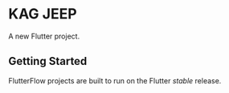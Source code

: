 # KAG JEEP

A new Flutter project.

## Getting Started

FlutterFlow projects are built to run on the Flutter _stable_ release.
